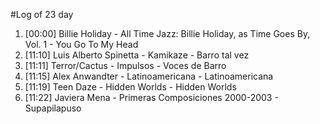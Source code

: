 #Log of 23 day

1. [00:00] Billie Holiday - All Time Jazz: Billie Holiday, as Time Goes By, Vol. 1 - You Go To My Head
1. [11:10] Luis Alberto Spinetta - Kamikaze - Barro tal vez
1. [11:11] Terror/Cactus - Impulsos - Voces de Barro
1. [11:15] Alex Anwandter - Latinoamericana - Latinoamericana
1. [11:19] Teen Daze - Hidden Worlds - Hidden Worlds
1. [11:22] Javiera Mena - Primeras Composiciones 2000-2003 - Supapilapuso
